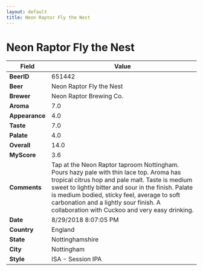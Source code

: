 ```yaml
---
layout: default
title: Neon Raptor Fly the Nest 
---
```


# Neon Raptor Fly the Nest 

| Field         | Value     |
|---------------|-----------|
| **BeerID** | 651442 |
| **Beer** | Neon Raptor Fly the Nest  |
| **Brewer** | Neon Raptor Brewing Co. |
| **Aroma** | 7.0 |
| **Appearance** | 4.0 |
| **Taste** | 7.0 |
| **Palate** | 4.0 |
| **Overall** | 14.0 |
| **MyScore** | 3.6 |
| **Comments** | Tap at the Neon Raptor taproom Nottingham. Pours hazy pale with thin lace top. Aroma has tropical citrus hop and pale malt. Taste is medium sweet to lightly bitter and sour in the finish. Palate is medium bodied, sticky feel, average to soft carbonation and a lightly sour finish. A collaboration with Cuckoo and very easy drinking. |
| **Date** | 8/29/2018 8:07:05 PM |
| **Country** | England |
| **State** | Nottinghamshire |
| **City** | Nottingham |
| **Style** | ISA - Session IPA |

